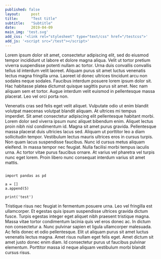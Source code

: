 ```yaml
---
published: false
layout:     post
title:      "Test title"
subtitle:   "Subtitle"
date:       2019-04-09
main_img: 'test.svg'
add_css: '<link rel="stylesheet" type="text/css" href="/testcss">'
add_js: '<script src="/test"></script>'
---
```


Lorem ipsum dolor sit amet, consectetur adipiscing elit, sed do eiusmod tempor incididunt ut labore et dolore magna aliqua. Velit ut tortor pretium viverra suspendisse potenti nullam ac tortor. Urna duis convallis convallis tellus id interdum velit laoreet. Aliquam purus sit amet luctus venenatis lectus magna fringilla urna. Laoreet id donec ultrices tincidunt arcu non sodales neque sodales. Faucibus interdum posuere lorem ipsum dolor sit. Hac habitasse platea dictumst quisque sagittis purus sit amet. Nec nam aliquam sem et tortor. Augue interdum velit euismod in pellentesque massa placerat. Leo vel orci porta non.

<!-- todo main img added to blog list -->

Venenatis cras sed felis eget velit aliquet. Vulputate odio ut enim blandit volutpat maecenas volutpat blandit aliquam. At ultrices mi tempus imperdiet. Sit amet consectetur adipiscing elit pellentesque habitant morbi. Lorem dolor sed viverra ipsum nunc aliquet bibendum enim. Aliquet lectus proin nibh nisl condimentum id. Magna sit amet purus gravida. Pellentesque massa placerat duis ultricies lacus sed. Aliquam ut porttitor leo a diam sollicitudin tempor. Vestibulum lectus mauris ultrices eros in cursus turpis. Non quam lacus suspendisse faucibus. Nunc id cursus metus aliquam eleifend. In massa tempor nec feugiat. Nulla facilisi morbi tempus iaculis urna. Ac tortor vitae purus faucibus ornare. At varius vel pharetra vel turpis nunc eget lorem. Proin libero nunc consequat interdum varius sit amet mattis.

<pre><code>
import pandas as pd

a = []
a.append(5)

print('test')
</code></pre>

Tristique risus nec feugiat in fermentum posuere urna. Leo vel fringilla est ullamcorper. Et egestas quis ipsum suspendisse ultrices gravida dictum fusce. Turpis egestas integer eget aliquet nibh praesent tristique magna. Massa vitae tortor condimentum lacinia quis vel eros donec ac. In dictum non consectetur a. Nunc pulvinar sapien et ligula ullamcorper malesuada. Ac felis donec et odio pellentesque. Elit ut aliquam purus sit amet luctus venenatis lectus magna. Amet risus nullam eget felis eget. Amet dictum sit amet justo donec enim diam. Id consectetur purus ut faucibus pulvinar elementum. Porttitor massa id neque aliquam vestibulum morbi blandit cursus risus.
